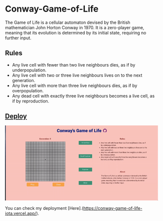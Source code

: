 # Conway-Game-of-Life

The Game of Life is a cellular automaton devised by the British mathematician John Horton Conway in 1970. It is a zero-player game, meaning that its evolution is determined by its initial state, requiring no further input.

## Rules

- Any live cell with fewer than two live neighbours dies, as if by underpopulation.
- Any live cell with two or three live neighbours lives on to the next generation.
- Any live cell with more than three live neighbours dies, as if by overpopulation.
- Any dead cell with exactly three live neighbours becomes a live cell, as if by reproduction.

## [Deploy](https://conway-game-of-life-iota.vercel.app/)

![conway game App](conway-demo.gif)

You can check my deployment [Here].(https://conway-game-of-life-iota.vercel.app/).
